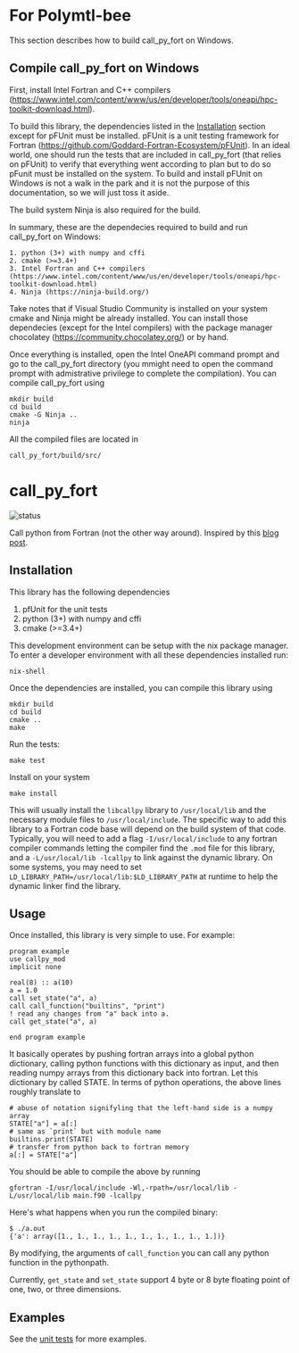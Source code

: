 # For Polymtl-bee

This section describes how to build call_py_fort on Windows.

## Compile call_py_fort on Windows

First, install Intel Fortran and C++ compilers (https://www.intel.com/content/www/us/en/developer/tools/oneapi/hpc-toolkit-download.html).

To build this library, the dependencies listed in the [Installation](#installation) section except for pFUnit must be installed. pFUnit is a unit testing framework for Fortran (https://github.com/Goddard-Fortran-Ecosystem/pFUnit). In an ideal world, one should run the tests that are included in call_py_fort (that relies on pFUnit) to verify that everything went according to plan but to do so pFunit must be installed on the system. To build and install pFUnit on Windows is not a walk in the park and it is not the purpose of this documentation, so we will just toss it aside.

The build system Ninja is also required for the build.

In summary, these are the dependecies required to build and run call_py_fort on Windows:

    1. python (3+) with numpy and cffi
    2. cmake (>=3.4+)
    3. Intel Fortran and C++ compilers (https://www.intel.com/content/www/us/en/developer/tools/oneapi/hpc-toolkit-download.html)
    4. Ninja (https://ninja-build.org/)

Take notes that if Visual Studio Community is installed on your system cmake and Ninja might be already installed. You can install those dependecies (except for the Intel compilers) with the package manager chocolatey (https://community.chocolatey.org/) or by hand.

Once everything is installed, open the Intel OneAPI command prompt and go to the call_py_fort directory (you mmight need to open the command prompt with admistrative privilege to complete the compilation). You can compile call_py_fort using 
    
    mkdir build
    cd build 
    cmake -G Ninja ..
    ninja

All the compiled files are located in

    call_py_fort/build/src/

# call_py_fort

![status](https://github.com/VulcanClimateModeling/call_py_fort/workflows/Check/badge.svg)

Call python from Fortran (not the other way around). Inspired by this [blog
post](https://www.noahbrenowitz.com/post/calling-fortran-from-python/).

## Installation

This library has the following dependencies
1. pfUnit for the unit tests
1. python (3+) with numpy and cffi
1. cmake (>=3.4+)

This development environment can be setup with the nix package manager. To
enter a developer environment with all these dependencies installed run:

    nix-shell

Once the dependencies are installed, you can compile this library using

    mkdir build
    cd build 
    cmake ..
    make

Run the tests:

    make test

Install on your system

    make install

This will usually install the `libcallpy` library to `/usr/local/lib` and the
necessary module files to `/usr/local/include`. The specific way to add this
library to a Fortran code base will depend on the build system of that code.
Typically, you will need to add a flag `-I/usr/local/include` to any fortran
compiler commands letting the compiler find the `.mod` file for this library,
and a `-L/usr/local/lib -lcallpy` to link against the dynamic library. On
some systems, you may need to set
`LD_LIBRARY_PATH=/usr/local/lib:$LD_LIBRARY_PATH` at runtime to help the
dynamic linker find the library.

## Usage

Once installed, this library is very simple to use. For example:
```
program example
use callpy_mod
implicit none

real(8) :: a(10)
a = 1.0
call set_state("a", a)
call call_function("builtins", "print")
! read any changes from "a" back into a.
call get_state("a", a)

end program example
```

It basically operates by pushing fortran arrays into a global python
dictionary, calling python functions with this dictionary as input, and then
reading numpy arrays from this dictionary back into fortran. Let this
dictionary by called STATE. In terms of python operations, the above lines
roughly translate to

    # abuse of notation signifyling that the left-hand side is a numpy array
    STATE["a"] = a[:]
    # same as `print` but with module name
    builtins.print(STATE)
    # transfer from python back to fortran memory
    a[:] = STATE["a"]

You should be able to compile the above by running

    gfortran -I/usr/local/include -Wl,-rpath=/usr/local/lib -L/usr/local/lib main.f90 -lcallpy
    
Here's what happens when you run the compiled binary:
```
$ ./a.out 
{'a': array([1., 1., 1., 1., 1., 1., 1., 1., 1., 1.])}
```


By modifying, the arguments of `call_function` you can call any python
function in the pythonpath.

Currently, `get_state` and `set_state` support 4 byte or 8 byte floating
point of one, two, or three dimensions.

## Examples

See the [unit tests](/test/test_call_py_fort.pfunit) for more examples.
